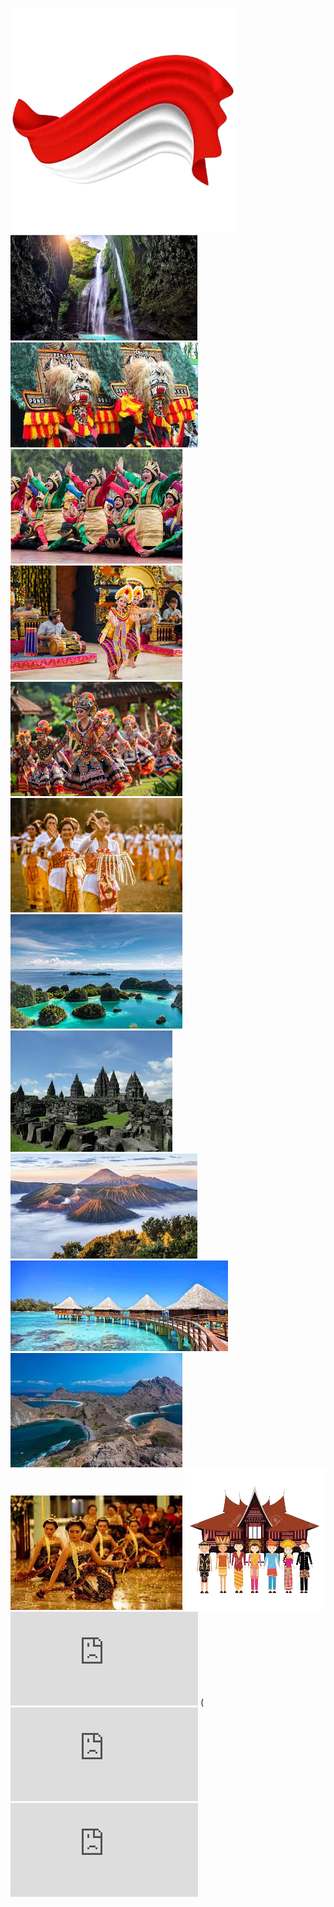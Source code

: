 ![Image Alt](https://github.com/ukhtiaiffah22-spec/hayy/blob/main/bendera.png?raw=true)
![Image Alt](https://github.com/ukhtiaiffah22-spec/hayy/blob/main/download%20(1).jpg?raw=true)
![Image Alt](https://github.com/ukhtiaiffah22-spec/hayy/blob/main/download%20(2).jpg?raw=true)
![Image Alt](https://github.com/ukhtiaiffah22-spec/hayy/blob/main/download%20(3).jpg?raw=true)
![Image Alt](https://github.com/ukhtiaiffah22-spec/hayy/blob/main/download%20(4).jpg?raw=true)
![Image Alt](https://github.com/ukhtiaiffah22-spec/hayy/blob/main/download%20(5).jpg?raw=true)
![Image Alt](https://github.com/ukhtiaiffah22-spec/hayy/blob/main/download%20(6).jpg?raw=true)
![Image Alt](https://github.com/ukhtiaiffah22-spec/hayy/blob/main/download.jpg?raw=true)
![Image Alt](https://github.com/ukhtiaiffah22-spec/hayy/blob/main/images%20(1).jpg?raw=true)
![Image Alt](https://github.com/ukhtiaiffah22-spec/hayy/blob/main/images%20(2).jpg?raw=true)
![Image Alt](https://github.com/ukhtiaiffah22-spec/hayy/blob/main/images%20(3).jpg?raw=true)
![Image Alt](https://github.com/ukhtiaiffah22-spec/hayy/blob/main/images%20(4).jpg?raw=true)
![Image Alt](https://github.com/ukhtiaiffah22-spec/hayy/blob/main/images%20(5).jpg?raw=true)
![Image Alt](https://github.com/ukhtiaiffah22-spec/hayy/blob/main/images__6_-removebg-preview.png?raw=true)
![Code Alt](https://raw.githubusercontent.com/ukhtiaiffah22-spec/hayy/refs/heads/main/index.html)
(![Code Alt](https://raw.githubusercontent.com/ukhtiaiffah22-spec/hayy/refs/heads/main/script.js)
![Code Alt](https://raw.githubusercontent.com/ukhtiaiffah22-spec/hayy/refs/heads/main/style.css)
